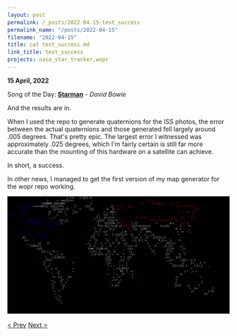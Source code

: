 ```yaml
---
layout: post
permalink: /_posts/2022-04-15-test_success
permalink_name: "/posts/2022-04-15"
filename: "2022-04-15"
title: cat test_success.md
link_title: test_success
projects: nasa_star_tracker,wopr
---
```

**15 April, 2022**

Song of the Day: [**Starman**](https://youtu.be/aBKEt3MhNMM) - *David Bowie*

And the results are in.

When I used the repo to generate quaternions for the ISS photos, the error between the actual quaternions and those generated fell largely around .005 degrees. That's pretty epic. The largest error I witnessed was approximately .025 degrees, which I'm fairly certain is still far more accurate than the mounting of this hardware on a satellite can achieve.

In short, a success.

In other news, I managed to get the first version of my map generator for the wopr repo working.

![wopr](/assets/images/wopr.webp)

[< Prev](/_posts/2022-04-14-testing_with_iss_photos)    [Next >](/_posts/2022-04-17-another_day,_another_java)
